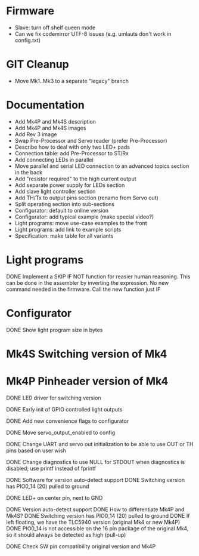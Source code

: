 # Firmware

* Slave: turn off shelf queen mode
* Can we fix codemirror UTF-8 issues (e.g. umlauts don't work in config.txt)

# GIT Cleanup

* Move Mk1..Mk3 to a separate "legacy" branch


# Documentation

* Add Mk4P and Mk4S description
* Add Mk4P and Mk4S images
* Add Rev 3 image
* Swap Pre-Processor and Servo reader (prefer Pre-Processor)
* Describe how to deal with only two LED+ pads
* Connection table: add Pre-Processor to ST/Rx
* Add connecting LEDs in parallel
* Move parallel and serial LED connection to an advanced topics section in the back
* Add "resistor required" to the high current output
* Add separate power supply for LEDs section
* Add slave light controller section
* Add TH/Tx to output pins section (rename from Servo out)
* Split operating section into sub-sections
* Configurator: default to online version
* Configurator: add typical example (make special video?)
* Light programs: move use-case examples to the front
* Light programs: add link to example scripts
* Specification: make table for all variants


# Light programs

DONE Implement a SKIP IF NOT function for reasier human reasoning.
    This can be done in the assembler by inverting the expression.
    No new command needed in the firmware.
    Call the new function just IF


# Configurator

DONE Show light program size in bytes


# Mk4S Switching version of Mk4
# Mk4P Pinheader version of Mk4


DONE LED driver for switching version

DONE Early init of GPIO controlled light outputs

DONE Add new convenience flags to configurator

DONE Move servo_output_enabled to config

DONE Change UART and servo out initialization to be able to use OUT or TH pins based on user wish

DONE Change diagnostics to use NULL for STDOUT when diagnostics is disabled; use printf instead of fprintf

DONE Software for version auto-detect support
    DONE Switching version has PIO0_14 (20) pulled to ground

DONE  LED+ on center pin, next to GND

DONE Version auto-detect support
    DONE How to differentiate Mk4P and Mk4S?
        DONE Switching version has PIO0_14 (20) pulled to ground
        DONE If left floating, we have the TLC5940 version (original Mk4 or new Mk4P)
        DONE PIO0_14 is not accessible on the 16 pin package of the original Mk4, so it should always be detected as high (pull-up)

DONE Check SW pin compatibility original version and Mk4P
